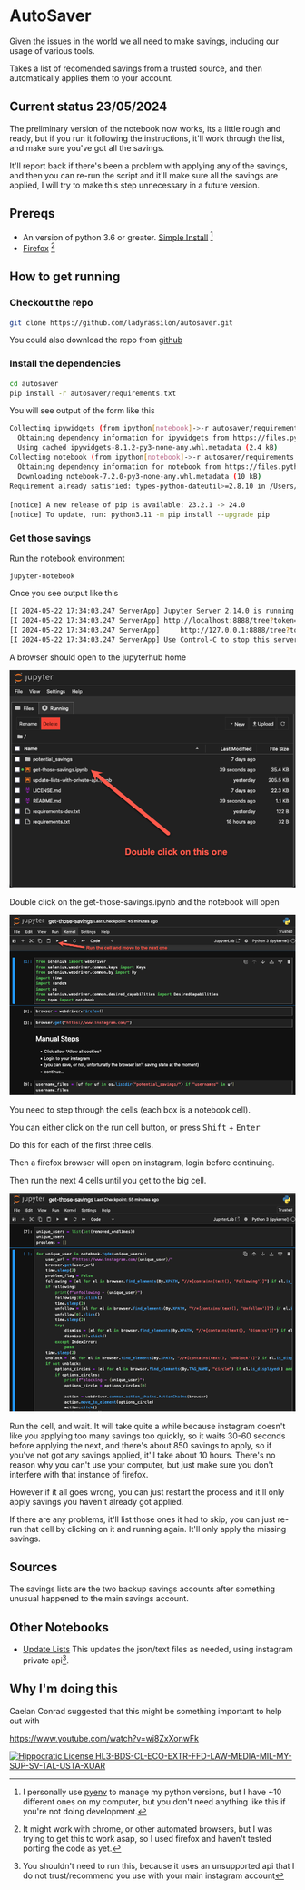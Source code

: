 # AutoSaver

Given the issues in the world we all need to make savings, including our usage of various tools.

Takes a list of recomended savings from a trusted source, and then automatically applies them to your account.

## Current status 23/05/2024

The preliminary version of the notebook now works, its a little rough and ready, but if you run it following the instructions, it'll work through the list, and make sure you've got all the savings.

It'll report back if there's been a problem with applying any of the savings, and then you can re-run the script and it'll make sure all the savings are applied, I will try to make this step unnecessary in a future version.

## Prereqs

- An version of python 3.6 or greater. [Simple Install](https://www.datacamp.com/blog/how-to-install-python) [^1]
- [Firefox](https://www.mozilla.org/en-GB/firefox/) [^2]

## How to get running

### Checkout the repo
```bash
git clone https://github.com/ladyrassilon/autosaver.git
```
You could also download the repo from [github](https://github.com/ladyrassilon/autosaver)

### Install the dependencies

```bash
cd autosaver
pip install -r autosaver/requirements.txt 
```

You will see output of the form like this
```bash
Collecting ipywidgets (from ipython[notebook]->-r autosaver/requirements.txt (line 1))
  Obtaining dependency information for ipywidgets from https://files.pythonhosted.org/packages/70/1a/7edeedb1c089d63ccd8bd5c0612334774e90cf9337de9fe6c82d90081791/ipywidgets-8.1.2-py3-none-any.whl.metadata
  Using cached ipywidgets-8.1.2-py3-none-any.whl.metadata (2.4 kB)
Collecting notebook (from ipython[notebook]->-r autosaver/requirements.txt (line 1))
  Obtaining dependency information for notebook from https://files.pythonhosted.org/packages/64/76/4437268f47f452fb4cd5cf73fa831241ea8130ae0ab9c64d5c4ffca9f121/notebook-7.2.0-py3-none-any.whl.metadata
  Downloading notebook-7.2.0-py3-none-any.whl.metadata (10 kB)
Requirement already satisfied: types-python-dateutil>=2.8.10 in /Users/<homeuser>/.pyenv/versions/3.11.7/envs/autosaver/lib/python3.11/site-packages (from arrow>=0.15.0->isoduration->jsonschema>=4.18.0->jupyterlab-server<3,>=2.22.1->notebook->ipython[notebook]->-r requirements.txt (line 1)) (2.9.0.20240316)

[notice] A new release of pip is available: 23.2.1 -> 24.0
[notice] To update, run: python3.11 -m pip install --upgrade pip
```

### Get those savings
Run the notebook environment
```bash
jupyter-notebook 
```

Once you see output like this
```bash
[I 2024-05-22 17:34:03.247 ServerApp] Jupyter Server 2.14.0 is running at:
[I 2024-05-22 17:34:03.247 ServerApp] http://localhost:8888/tree?token=<a-mysterious-token>
[I 2024-05-22 17:34:03.247 ServerApp]     http://127.0.0.1:8888/tree?token=<a-mysterious-token>
[I 2024-05-22 17:34:03.247 ServerApp] Use Control-C to stop this server and shut down all kernels (twice to skip confirmation).
```
A browser should open to the jupyterhub home

![Jupyterhub home with an arrow pointing to the get the savings notebook](docs/images/jupyter-home.png)

Double click on the get-those-savings.ipynb and the notebook will open

![Open notebook with an arrow pointing to the run cell command](docs/images/first-notebook-view.png)

You need to step through the cells (each box is a notebook cell).

You can either click on the run cell button, or press <kbd>Shift</kbd> + <kbd>Enter</kbd>

Do this for each of the first three cells.

Then a firefox browser will open on instagram, login before continuing.

Then run the next 4 cells until you get to the big cell.

![The big cell with the magic](docs/images/notebook-big-cell.png)

Run the cell, and wait. It will take quite a while because instagram doesn't like you applying too many savings too quickly, so it waits 30-60 seconds before applying the next, and there's about 850 savings to apply, so if you've not got any savings applied, it'll take about 10 hours. There's no reason why you can't use your computer, but just make sure you don't interfere with that instance of firefox.

However if it all goes wrong, you can just restart the process and it'll only apply savings you haven't already got applied.

If there are any problems, it'll list those ones it had to skip, you can just re-run that cell by clicking on it and running again. It'll only apply the missing savings.

## Sources

The savings lists are the two backup savings accounts after something unusual happened to the main savings account.

## Other Notebooks

- [Update Lists](./update-lists-with-private-api.ipynb) This updates the json/text files as needed, using instagram private api[^3]. 

## Why I'm doing this

Caelan Conrad suggested that this might be something important to help out with

https://www.youtube.com/watch?v=wj8ZxXonwFk

[![Hippocratic License HL3-BDS-CL-ECO-EXTR-FFD-LAW-MEDIA-MIL-MY-SUP-SV-TAL-USTA-XUAR](https://img.shields.io/static/v1?label=Hippocratic%20License&message=HL3-BDS-CL-ECO-EXTR-FFD-LAW-MEDIA-MIL-MY-SUP-SV-TAL-USTA-XUAR&labelColor=5e2751&color=bc8c3d)](https://firstdonoharm.dev/version/3/0/bds-cl-eco-extr-ffd-law-media-mil-my-sup-sv-tal-usta-xuar.html)

[^1]: I personally use [pyenv](https://github.com/pyenv/pyenv) to manage my python versions, but I have ~10 different ones on my computer, but you don't need anything like this if you're not doing development.

[^2]: It might work with chrome, or other automated browsers, but I was trying to get this to work asap, so I used firefox and haven't tested porting the code as yet.

[^3]: You shouldn't need to run this, because it uses an unsupported api that I do not trust/recommend you use with your main instagram account